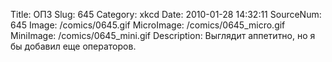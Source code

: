Title: ОПЗ 
Slug: 645 
Category: xkcd 
Date: 2010-01-28 14:32:11 
SourceNum: 645 
Image: /comics/0645.gif 
MicroImage: /comics/0645_micro.gif 
MiniImage: /comics/0645_mini.gif 
Description: Выглядит аппетитно, но я бы добавил еще операторов. 

